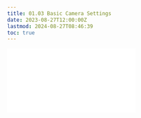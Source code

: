 ```yaml
---
title: 01.03 Basic Camera Settings
date: 2023-08-27T12:00:00Z
lastmod: 2024-08-27T08:46:39
toc: true
---
```


![Link to included content](../../../../photography/basic-camera-settings.md)
